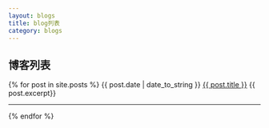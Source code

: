 ```yaml
---
layout: blogs
title: blog列表
category: blogs
---
```


## 博客列表

{% for post in site.posts %}
{{ post.date | date_to_string }} <a href="{{ site.baseurl }}{{ post.url }}">{{ post.title }}</a>
  {{ post.excerpt}}

---

{% endfor %}
